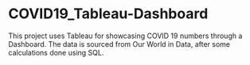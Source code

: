 # COVID19_Tableau-Dashboard
This project uses Tableau for showcasing COVID 19 numbers through a Dashboard. The data is sourced from Our World in Data, after some calculations done using SQL.
